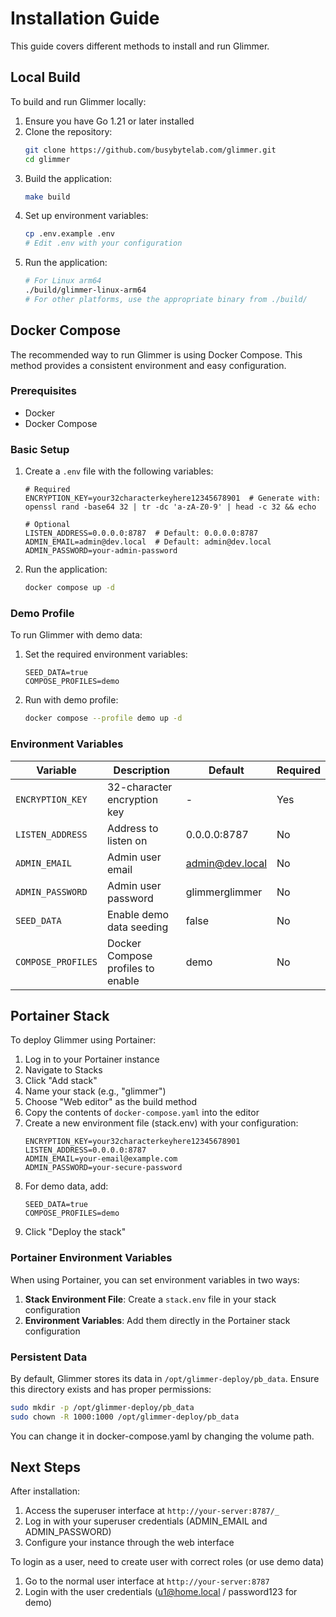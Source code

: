 # Installation Guide

This guide covers different methods to install and run Glimmer.

## Local Build

To build and run Glimmer locally:

1. Ensure you have Go 1.21 or later installed
2. Clone the repository:
   ```bash
   git clone https://github.com/busybytelab.com/glimmer.git
   cd glimmer
   ```
3. Build the application:
   ```bash
   make build
   ```
4. Set up environment variables:
   ```bash
   cp .env.example .env
   # Edit .env with your configuration
   ```
5. Run the application:
   ```bash
   # For Linux arm64
   ./build/glimmer-linux-arm64
   # For other platforms, use the appropriate binary from ./build/
   ```

## Docker Compose

The recommended way to run Glimmer is using Docker Compose. This method provides a consistent environment and easy configuration.

### Prerequisites

- Docker
- Docker Compose

### Basic Setup

1. Create a `.env` file with the following variables:
   ```env
   # Required
   ENCRYPTION_KEY=your32characterkeyhere12345678901  # Generate with: openssl rand -base64 32 | tr -dc 'a-zA-Z0-9' | head -c 32 && echo
   
   # Optional
   LISTEN_ADDRESS=0.0.0.0:8787  # Default: 0.0.0.0:8787
   ADMIN_EMAIL=admin@dev.local  # Default: admin@dev.local
   ADMIN_PASSWORD=your-admin-password
   ```

2. Run the application:
   ```bash
   docker compose up -d
   ```

### Demo Profile

To run Glimmer with demo data:

1. Set the required environment variables:
   ```env
   SEED_DATA=true
   COMPOSE_PROFILES=demo
   ```

2. Run with demo profile:
   ```bash
   docker compose --profile demo up -d
   ```

### Environment Variables

| Variable | Description | Default | Required |
|----------|-------------|---------|----------|
| `ENCRYPTION_KEY` | 32-character encryption key | - | Yes |
| `LISTEN_ADDRESS` | Address to listen on | 0.0.0.0:8787 | No |
| `ADMIN_EMAIL` | Admin user email | admin@dev.local | No |
| `ADMIN_PASSWORD` | Admin user password | glimmerglimmer | No |
| `SEED_DATA` | Enable demo data seeding | false | No |
| `COMPOSE_PROFILES` | Docker Compose profiles to enable | demo | No |

## Portainer Stack

To deploy Glimmer using Portainer:

1. Log in to your Portainer instance
2. Navigate to Stacks
3. Click "Add stack"
4. Name your stack (e.g., "glimmer")
5. Choose "Web editor" as the build method
6. Copy the contents of `docker-compose.yaml` into the editor
7. Create a new environment file (stack.env) with your configuration:
   ```env
   ENCRYPTION_KEY=your32characterkeyhere12345678901
   LISTEN_ADDRESS=0.0.0.0:8787
   ADMIN_EMAIL=your-email@example.com
   ADMIN_PASSWORD=your-secure-password
   ```
8. For demo data, add:
   ```env
   SEED_DATA=true
   COMPOSE_PROFILES=demo
   ```
9. Click "Deploy the stack"

### Portainer Environment Variables

When using Portainer, you can set environment variables in two ways:

1. **Stack Environment File**: Create a `stack.env` file in your stack configuration
2. **Environment Variables**: Add them directly in the Portainer stack configuration

### Persistent Data

By default, Glimmer stores its data in `/opt/glimmer-deploy/pb_data`. Ensure this directory exists and has proper permissions:

```bash
sudo mkdir -p /opt/glimmer-deploy/pb_data
sudo chown -R 1000:1000 /opt/glimmer-deploy/pb_data
```

You can change it in docker-compose.yaml by changing the volume path.

## Next Steps

After installation:
1. Access the superuser interface at `http://your-server:8787/_`
2. Log in with your superuser credentials (ADMIN_EMAIL and ADMIN_PASSWORD)
3. Configure your instance through the web interface

To login as a user, need to create user with correct roles (or use demo data)
1. Go to the normal user interface at `http://your-server:8787`
2. Login with the user credentials (u1@home.local / password123 for demo)
